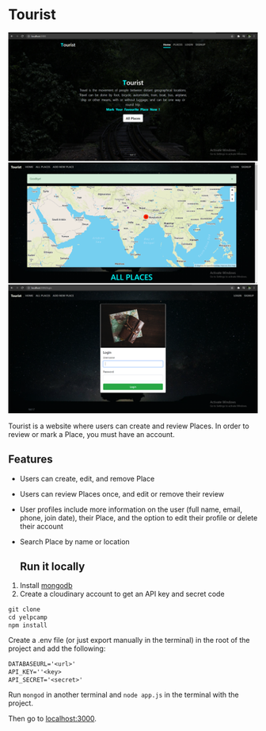 # Tourist

![Image 2](https://github.com/nitishnk17/Tourist/blob/main/img/img3%20(3).png?raw=true)  
![Image 1](https://github.com/nitishnk17/Tourist/blob/main/img/img3%20(2).png?raw=true)
![Image 3](https://github.com/nitishnk17/Tourist/blob/main/img/img3%20(4).png?raw=true)  



Tourist is a website where users can create and review Places. In order to review or mark a Place, you must have an account.

## Features

* Users can create, edit, and remove Place

* Users can review Places once, and edit or remove their review

* User profiles include more information on the user (full name, email, phone, join date), their Place, and the option to edit their profile or delete their account

* Search Place by name or location

  
  
  ## Run it locally
1. Install [mongodb](https://www.mongodb.com/)
2. Create a cloudinary account to get an API key and secret code

```
git clone 
cd yelpcamp
npm install
```

Create a .env file (or just export manually in the terminal) in the root of the project and add the following:  

```
DATABASEURL='<url>'
API_KEY=''<key>
API_SECRET='<secret>'
```

Run ```mongod``` in another terminal and ```node app.js``` in the terminal with the project.  

Then go to [localhost:3000](http://localhost:3000/).

